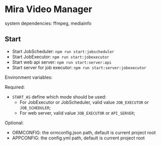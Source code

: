 # Mira Video Manager
 
system dependencies: ffmpeg, mediainfo

## Start
- Start JobScheduler: `npm run start:jobscheduler`
- Start JobExecutor: `npm run start:jobexecutor`
- Start web api server: `npm run start:server:api`
- Start server for job executor: `npm run start:server:jobexecutor`

Environment variables:

Required:
- `START_AS` define which mode should be used: 
  - For JobExecutor or JobScheduler, valid value `JOB_EXECUTOR` or `JOB_SCHEDULER`;
  - For web server, valid value `JOB_EXECUTOR` or `API_SERVER`;

Optional:
- ORMCONFIG: the ormconfig.json path, default is current project root
- APPCONFIG: the config.yml path, default is current project root